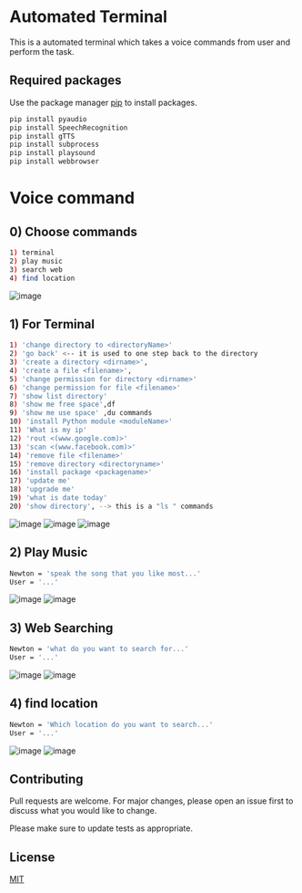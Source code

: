 # Automated Terminal

This is a automated terminal which takes a voice commands from user and perform the task.

## Required packages

Use the package manager [pip](https://pip.pypa.io/en/stable/) to install packages.

```bash
pip install pyaudio
pip install SpeechRecognition
pip install gTTS
pip install subprocess
pip install playsound
pip install webbrowser
```

# Voice command
## 0) Choose commands
```bash 
1) terminal
2) play music
3) search web
4) find location
```
![image](https://user-images.githubusercontent.com/97884409/152349675-ebc24518-266c-4978-b2c7-de5d06c9e275.png)

## 1) For Terminal
```bash
1) 'change directory to <directoryName>'
2) 'go back' <-- it is used to one step back to the directory 
3) 'create a directory <dirname>',
4) 'create a file <filename>',
5) 'change permission for directory <dirname>'
6) 'change permission for file <filename>'
7) 'show list directory'
8) 'show me free space',df
9) 'show me use space' ,du commands
10) 'install Python module <moduleName>'
11) 'What is my ip'
12) 'rout <(www.google.com)>'
13) 'scan <(www.facebook.com)>'
14) 'remove file <filename>'
15) 'remove directory <directoryname>'
16) 'install package <packagename>'
17) 'update me'
18) 'upgrade me'
19) 'what is date today'
20) 'show directory', --> this is a "ls " commands

```
![image](https://user-images.githubusercontent.com/71899603/152358944-e75940a3-1e5a-4d73-80b6-83fc064549d4.png)
![image](https://user-images.githubusercontent.com/71899603/152358980-20686c99-dd3e-49e5-a857-33acb59758aa.png)
![image](https://user-images.githubusercontent.com/71899603/152359007-ae16c152-359d-438e-b828-65caec1edc52.png)

## 2) Play Music
```bash
Newton = 'speak the song that you like most...'
User = '...'
```
![image](https://user-images.githubusercontent.com/97884409/152358282-432908ee-cd13-4485-868f-564c1b93da88.png)
![image](https://user-images.githubusercontent.com/97884409/152358291-af58cf44-af10-4982-9c11-e1fb2e980303.png)
## 3) Web Searching
```bash
Newton = 'what do you want to search for...'
User = '...'
```
![image](https://user-images.githubusercontent.com/97884409/152360220-9171c187-5314-46ff-8dc7-3e57050679bd.png)
![image](https://user-images.githubusercontent.com/97884409/152360048-47e888a4-296f-4a67-b7c4-221da0aa57f7.png)

## 4) find location
```bash
Newton = 'Which location do you want to search...'
User = '...'
```
![image](https://user-images.githubusercontent.com/71916090/152360791-0576ed35-a7d2-4756-a3a4-9f110ff73faa.png)
![image](https://user-images.githubusercontent.com/71916090/152360835-4bc95992-478e-4a11-a1ce-96dd573c4efe.png)


## Contributing
Pull requests are welcome. For major changes, please open an issue first to discuss what you would like to change.

Please make sure to update tests as appropriate.

## License
[MIT](https://choosealicense.com/licenses/mit/)
